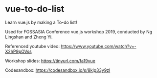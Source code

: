 # vue-to-do-list
Learn vue.js by making a To-do list!

Used for FOSSASIA Conference vue.js workshop 2019, conducted by Ng Lingshan and Zheng Yi.

Referenced youtube video: https://www.youtube.com/watch?v=-X2hP9pOVss

Workshop slides: https://tinyurl.com/fa19vue

Codesandbox: https://codesandbox.io/s/8klp33y9zl
